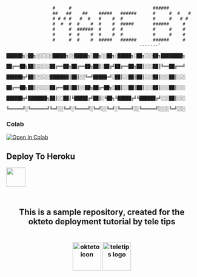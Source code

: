                      #     #                              ######         
                     ##   ##    ##    #####   ######      #     #  #   # 
                     # # # #   #  #   #    #  #           #     #   # #  
                     #  #  #  #    #  #    #  #####       ######     #   
                     #     #  ######  #    #  #           #     #    #   
                     #     #  #    #  #    #  #           #     #    #   
                     #     #  #    #  #####   ######      ######     #   
                                                     -------' 
                                      ██████╗░██╗░░░░░░█████╗░░█████╗░██╗░░██╗░█████╗░██╗░░░██╗████████╗
                                      ██╔══██╗██║░░░░░██╔══██╗██╔══██╗██║░██╔╝██╔══██╗██║░░░██║╚══██╔══╝
                                      ██████╦╝██║░░░░░███████║██║░░╚═╝█████═╝░██║░░██║██║░░░██║░░░██║░░░
                                      ██╔══██╗██║░░░░░██╔══██║██║░░██╗██╔═██╗░██║░░██║██║░░░██║░░░██║░░░
                                      ██████╦╝███████╗██║░░██║╚█████╔╝██║░╚██╗╚█████╔╝╚██████╔╝░░░██║░░░
                                      ╚═════╝░╚══════╝╚═╝░░╚═╝░╚════╝░╚═╝░░╚═╝░╚════╝░░╚═════╝░░░░╚═╝░░░
                                      
                                      
                                      
                                    

### Colab
[![Open In Colab](https://colab.research.google.com/assets/colab-badge.svg)](https://github.com/Mahesh953-hub/ID-PASS2CW/blob/main/BlackOuT.ipyn)

## Deploy To Heroku

<a href="https://heroku.com/deploy?template=https://github.com/Mahesh953-hub/ID-PASS2CW.git">
     <img height="50px" src="https://img.shields.io/badge/Deploy%20To%20Heroku-blueviolet?style=for-the-badge&logo=heroku">
  </a>
<h2 align="center">
    <br>
    This is a sample repository, created for the okteto deployment tutorial by tele tips
</h2>

<h3 align="center">
    <br>
    <img src="./resources/okteto.png" alt="okteto icon" width="75"> <img src="./resources/teletips.png" alt="teletips logo" width="75">
</h3>

